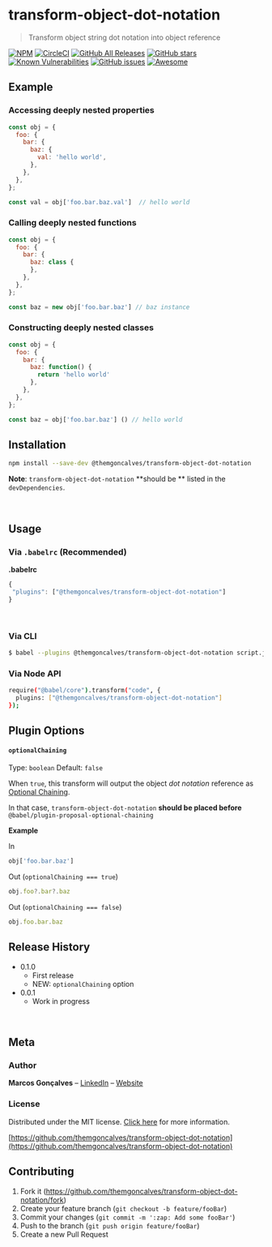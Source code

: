 # transform-object-dot-notation
> Transform object string dot notation into object reference

[![NPM][npm-image]][npm-url]
[![CircleCI][circle-ci-image]][circle-ci-url]
[![GitHub All Releases][releases-image]][releases-url]
[![GitHub stars][stars-image]][stars-url]
[![Known Vulnerabilities][vulnerabilities-image]][vulnerabilities-url]
[![GitHub issues][issues-image]][issues-url]
[![Awesome][awesome-image]][awesome-url]


## Example

### Accessing deeply nested properties

```js
const obj = {
  foo: {
    bar: {
      baz: {
        val: 'hello world',
      },
    },
  },
};

const val = obj['foo.bar.baz.val']  // hello world
```

### Calling deeply nested functions

```js
const obj = {
  foo: {
    bar: {
      baz: class {
      },
    },
  },
};

const baz = new obj['foo.bar.baz'] // baz instance
```

### Constructing deeply nested classes

```js
const obj = {
  foo: {
    bar: {
      baz: function() {
        return 'hello world'
      },
    },
  },
};

const baz = obj['foo.bar.baz'] () // hello world
```
## Installation

```sh
npm install --save-dev @themgoncalves/transform-object-dot-notation
```

**Note**: `transform-object-dot-notation` **should be ** listed in the `devDependencies`.

<br />

## Usage

### Via `.babelrc` (Recommended)

**.babelrc**

```javascript
{
 "plugins": ["@themgoncalves/transform-object-dot-notation"]
}
```

<br />

### Via CLI

```bash
$ babel --plugins @themgoncalves/transform-object-dot-notation script.js
```

### Via Node API

```bash
require("@babel/core").transform("code", {
  plugins: ["@themgoncalves/transform-object-dot-notation"]
});
```


## Plugin Options

#### `optionalChaining`

Type: `boolean`
Default: `false`

When `true`, this transform will output the object  _dot notation_ reference
as [Optional Chaining](https://babeljs.io/docs/en/babel-plugin-proposal-optional-chaining).

In that case, `transform-object-dot-notation` **should be placed before** `@babel/plugin-proposal-optional-chaining`

**Example**

In

```js
obj['foo.bar.baz']
```

Out (`optionalChaining === true`)

```js
obj.foo?.bar?.baz
```

Out (`optionalChaining === false`)

```js
obj.foo.bar.baz
```

## Release History
* 0.1.0
    * First release
    * NEW: `optionalChaining` option
* 0.0.1
    * Work in progress

<br />

## Meta

### Author
**Marcos Gonçalves** – [LinkedIn](http://linkedin.com/in/themgoncalves/) – [Website](http://www.themgoncalves.com)

### License
Distributed under the MIT license. [Click here](/LICENSE) for more information.

[https://github.com/themgoncalves/transform-object-dot-notation](https://github.com/themgoncalves/transform-object-dot-notation)

## Contributing

1. Fork it (<https://github.com/themgoncalves/transform-object-dot-notation/fork>)
2. Create your feature branch (`git checkout -b feature/fooBar`)
3. Commit your changes (`git commit -m ':zap: Add some fooBar'`)
4. Push to the branch (`git push origin feature/fooBar`)
5. Create a new Pull Request

<!-- Markdown link & img dfn's -->

[circle-ci-url]: https://circleci.com/gh/themgoncalves/transform-object-dot-notation
[circle-ci-image]: https://circleci.com/gh/themgoncalves/transform-object-dot-notation.svg?style=svg
[vulnerabilities-image]: https://snyk.io/test/github/themgoncalves/transform-object-dot-notation/badge.svg
[vulnerabilities-url]: https://snyk.io/test/github/themgoncalves/transform-object-dot-notation
[issues-image]: https://img.shields.io/github/issues/themgoncalves/transform-object-dot-notation.svg
[issues-url]: https://github.com/themgoncalves/transform-object-dot-notation/issues
[stars-image]: https://img.shields.io/github/stars/themgoncalves/transform-object-dot-notation.svg
[stars-url]: https://github.com/themgoncalves/transform-object-dot-notation/stargazers
[forks-image]: https://img.shields.io/github/forks/themgoncalves/transform-object-dot-notation.svg
[forks-url]: https://github.com/themgoncalves/transform-object-dot-notation/network
[awesome-image]: https://cdn.rawgit.com/sindresorhus/awesome/d7305f38d29fed78fa85652e3a63e154dd8e8829/media/badge.svg
[releases-image]: https://img.shields.io/github/downloads/atom/atom/total.svg
[releases-url]: https://github.com/themgoncalves/transform-object-dot-notation
[awesome-url]: https://github.com/themgoncalves/transform-object-dot-notation
[npm-image]: https://img.shields.io/npm/v/transform-object-dot-notation.svg
[npm-url]: https://www.npmjs.com/package/transform-object-dot-notation

